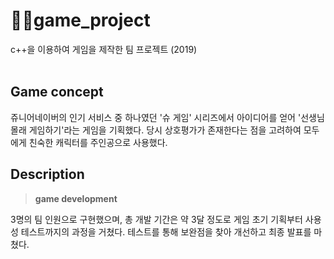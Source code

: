 # 🏃‍♂️game_project
c++을 이용하여 게임을 제작한 팀 프로젝트 (2019)
<br><br>

## Game concept
쥬니어네이버의 인기 서비스 중 하나였던 '슈 게임' 시리즈에서 아이디어를 얻어 '선생님 몰래 게임하기'라는 게임을 기획했다.
당시 상호평가가 존재한다는 점을 고려하여 모두에게 친숙한 캐릭터를 주인공으로 사용했다.
<br>

## Description
> **game development**
> 
3명의 팀 인원으로 구현했으며, 총 개발 기간은 약 3달 정도로 게임 초기 기획부터 사용성 테스트까지의 과정을 거쳤다.
테스트를 통해 보완점을 찾아 개선하고 최종 발표를 마쳤다.
<br>
